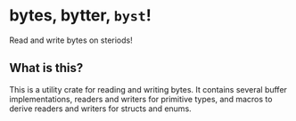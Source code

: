 # bytes, bytter, `byst`!

Read and write bytes on steriods!

## What is this?

This is a utility crate for reading and writing bytes. It contains several buffer implementations, readers and writers for primitive types, and macros to derive readers and writers for structs and enums.
